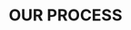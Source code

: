 ---
type: page
layout: our-process
title: 'OUR PROCESS'
params:
page-status: 'our-design-build'
pageImage: '/v1552865087/OnPoint%20Custom%20Homes/100-1400x788.jpg'
pageTitle: 'OUR PROCESS'
---
